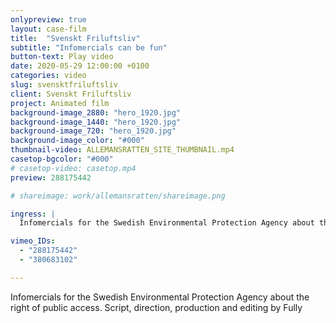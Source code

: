 ```yaml
---
onlypreview: true
layout: case-film
title:  "Svenskt Friluftsliv"
subtitle: "Infomercials can be fun"
button-text: Play video
date: 2020-05-29 12:00:00 +0100
categories: video
slug: svensktfriluftsliv
client: Svenskt Friluftsliv
project: Animated film
background-image_2880: "hero_1920.jpg"
background-image_1440: "hero_1920.jpg"
background-image_720: "hero_1920.jpg"
background-image_color: "#000"
thumbnail-video: ALLEMANSRATTEN_SITE_THUMBNAIL.mp4
casetop-bgcolor: "#000"
# casetop-video: casetop.mp4
preview: 288175442

# shareimage: work/allemansratten/shareimage.png

ingress: |
  Infomercials for the Swedish Environmental Protection Agency about the right of public access. Script, direction, production and editing by Fully

vimeo_IDs: 
  - "288175442"
  - "380683102"

---
```

Infomercials for the Swedish Environmental Protection Agency about the right of public access. Script, direction, production and editing by Fully
